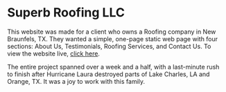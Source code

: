 # Superb Roofing LLC

This website was made for a client who owns a Roofing company in New Braunfels, TX. They wanted a simple, one-page static web page with four sections: About Us, Testimonials, Roofing Services, and Contact Us. To view the website live, [click here](http://superbroofingllc.com/). 

The entire project spanned over a week and a half, with a last-minute rush to finish after Hurricane Laura destroyed parts of Lake Charles, LA and Orange, TX. It was a joy to work with this family.